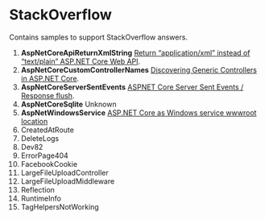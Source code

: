 # StackOverflow
Contains samples to support StackOverflow answers.

1. **AspNetCoreApiReturnXmlString** [Return “application/xml” instead of “text/plain” ASP.NET Core Web API][0].
1. **AspNetCoreCustomControllerNames** [Discovering Generic Controllers in ASP.NET Core][1].
1. **AspNetCoreServerSentEvents** [ASPNET Core Server Sent Events / Response flush][2].
1. **AspNetCoreSqlite** Unknown
1. **AspNetWindowsService** [ASP.NET Core as Windows service wwwroot location][4]
1. CreatedAtRoute                 
1. DeleteLogs                     
1. Dev82                          
1. ErrorPage404                   
1. FacebookCookie                 
1. LargeFileUploadController      
1. LargeFileUploadMiddleware      
1. Reflection                     
1. RuntimeInfo                    
1. TagHelpersNotWorking           

[0]: http://stackoverflow.com/q/36682240/1108891
[1]: http://stackoverflow.com/q/36680933/1108891
[2]: http://stackoverflow.com/q/36227565/1108891
[4]: http://stackoverflow.com/q/36062431/1108891
